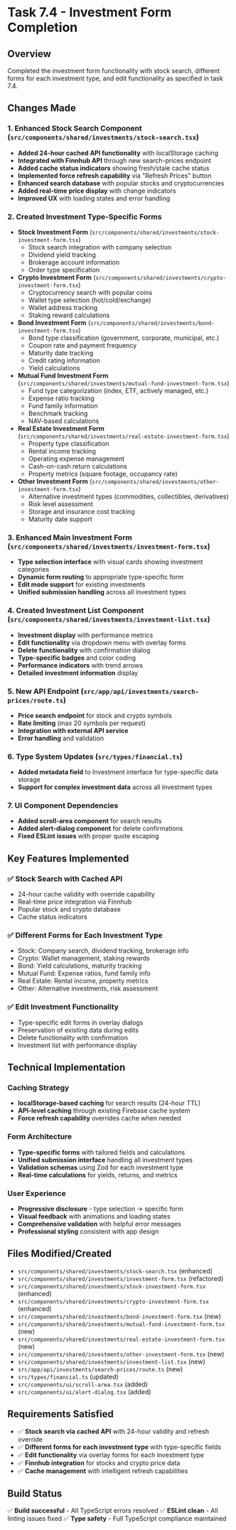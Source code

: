 # Task 7.4 - Investment Form Completion

## Overview
Completed the investment form functionality with stock search, different forms for each investment type, and edit functionality as specified in task 7.4.

## Changes Made

### 1. Enhanced Stock Search Component (`src/components/shared/investments/stock-search.tsx`)
- **Added 24-hour cached API functionality** with localStorage caching
- **Integrated with Finnhub API** through new search-prices endpoint
- **Added cache status indicators** showing fresh/stale cache status
- **Implemented force refresh capability** via "Refresh Prices" button
- **Enhanced search database** with popular stocks and cryptocurrencies
- **Added real-time price display** with change indicators
- **Improved UX** with loading states and error handling

### 2. Created Investment Type-Specific Forms
- **Stock Investment Form** (`src/components/shared/investments/stock-investment-form.tsx`)
  - Stock search integration with company selection
  - Dividend yield tracking
  - Brokerage account information
  - Order type specification
- **Crypto Investment Form** (`src/components/shared/investments/crypto-investment-form.tsx`)
  - Cryptocurrency search with popular coins
  - Wallet type selection (hot/cold/exchange)
  - Wallet address tracking
  - Staking reward calculations
- **Bond Investment Form** (`src/components/shared/investments/bond-investment-form.tsx`)
  - Bond type classification (government, corporate, municipal, etc.)
  - Coupon rate and payment frequency
  - Maturity date tracking
  - Credit rating information
  - Yield calculations
- **Mutual Fund Investment Form** (`src/components/shared/investments/mutual-fund-investment-form.tsx`)
  - Fund type categorization (index, ETF, actively managed, etc.)
  - Expense ratio tracking
  - Fund family information
  - Benchmark tracking
  - NAV-based calculations
- **Real Estate Investment Form** (`src/components/shared/investments/real-estate-investment-form.tsx`)
  - Property type classification
  - Rental income tracking
  - Operating expense management
  - Cash-on-cash return calculations
  - Property metrics (square footage, occupancy rate)
- **Other Investment Form** (`src/components/shared/investments/other-investment-form.tsx`)
  - Alternative investment types (commodities, collectibles, derivatives)
  - Risk level assessment
  - Storage and insurance cost tracking
  - Maturity date support

### 3. Enhanced Main Investment Form (`src/components/shared/investments/investment-form.tsx`)
- **Type selection interface** with visual cards showing investment categories
- **Dynamic form routing** to appropriate type-specific form
- **Edit mode support** for existing investments
- **Unified submission handling** across all investment types

### 4. Created Investment List Component (`src/components/shared/investments/investment-list.tsx`)
- **Investment display** with performance metrics
- **Edit functionality** via dropdown menu with overlay forms
- **Delete functionality** with confirmation dialog
- **Type-specific badges** and color coding
- **Performance indicators** with trend arrows
- **Detailed investment information** display

### 5. New API Endpoint (`src/app/api/investments/search-prices/route.ts`)
- **Price search endpoint** for stock and crypto symbols
- **Rate limiting** (max 20 symbols per request)
- **Integration with external API service**
- **Error handling** and validation

### 6. Type System Updates (`src/types/financial.ts`)
- **Added metadata field** to Investment interface for type-specific data storage
- **Support for complex investment data** across all investment types

### 7. UI Component Dependencies
- **Added scroll-area component** for search results
- **Added alert-dialog component** for delete confirmations
- **Fixed ESLint issues** with proper quote escaping

## Key Features Implemented

### ✅ Stock Search with Cached API
- 24-hour cache validity with override capability
- Real-time price integration via Finnhub
- Popular stock and crypto database
- Cache status indicators

### ✅ Different Forms for Each Investment Type
- Stock: Company search, dividend tracking, brokerage info
- Crypto: Wallet management, staking rewards
- Bond: Yield calculations, maturity tracking
- Mutual Fund: Expense ratios, fund family info
- Real Estate: Rental income, property metrics
- Other: Alternative investments, risk assessment

### ✅ Edit Investment Functionality
- Type-specific edit forms in overlay dialogs
- Preservation of existing data during edits
- Delete functionality with confirmation
- Investment list with performance display

## Technical Implementation

### Caching Strategy
- **localStorage-based caching** for search results (24-hour TTL)
- **API-level caching** through existing Firebase cache system
- **Force refresh capability** overrides cache when needed

### Form Architecture
- **Type-specific forms** with tailored fields and calculations
- **Unified submission interface** handling all investment types
- **Validation schemas** using Zod for each investment type
- **Real-time calculations** for yields, returns, and metrics

### User Experience
- **Progressive disclosure** - type selection → specific form
- **Visual feedback** with animations and loading states
- **Comprehensive validation** with helpful error messages
- **Professional styling** consistent with app design

## Files Modified/Created
- `src/components/shared/investments/stock-search.tsx` (enhanced)
- `src/components/shared/investments/investment-form.tsx` (refactored)
- `src/components/shared/investments/stock-investment-form.tsx` (enhanced)
- `src/components/shared/investments/crypto-investment-form.tsx` (enhanced)
- `src/components/shared/investments/bond-investment-form.tsx` (new)
- `src/components/shared/investments/mutual-fund-investment-form.tsx` (new)
- `src/components/shared/investments/real-estate-investment-form.tsx` (new)
- `src/components/shared/investments/other-investment-form.tsx` (new)
- `src/components/shared/investments/investment-list.tsx` (new)
- `src/app/api/investments/search-prices/route.ts` (new)
- `src/types/financial.ts` (updated)
- `src/components/ui/scroll-area.tsx` (added)
- `src/components/ui/alert-dialog.tsx` (added)

## Requirements Satisfied
- ✅ **Stock search via cached API** with 24-hour validity and refresh override
- ✅ **Different forms for each investment type** with type-specific fields
- ✅ **Edit functionality** via overlay forms for each investment type
- ✅ **Finnhub integration** for stocks and crypto price data
- ✅ **Cache management** with intelligent refresh capabilities

## Build Status
✅ **Build successful** - All TypeScript errors resolved
✅ **ESLint clean** - All linting issues fixed
✅ **Type safety** - Full TypeScript compliance maintained